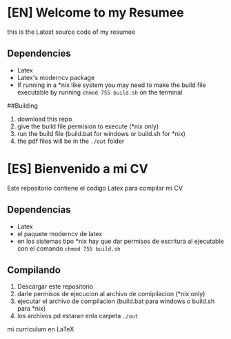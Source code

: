 # [EN] Welcome to my Resumee

this is the Latext source code of my resumee

## Dependencies
* Latex
* Latex's moderncv package
* If running in a *nix like system you may need to make the build file executable by running `chmod 755 build.sh` on the terminal


##Building
1. download this repo
2. give the build file permision to execute (*nix only)
3. run the build file (build.bat for windows or build.sh for *nix)
4. the pdf files will be in the `./out` folder

# [ES] Bienvenido a mi CV

Este repositorio contiene el codigo Latex para compilar mi CV

## Dependencias
* Latex
* el paquete moderncv de latex
* en los sistemas tipo *nix hay que dar permisos de escritura al ejecutable con el comando `chmod 755 build.sh`

## Compilando
1. Descargar este repositorio
2. darle permisos de ejecucion al archivo de comipilacion (*nix only)
3. ejecutar el archivo de compilacion (build.bat para windows o build.sh para *nix)
4. los archivos pd estaran enla carpeta  `./out`

mi curriculum en LaTeX
